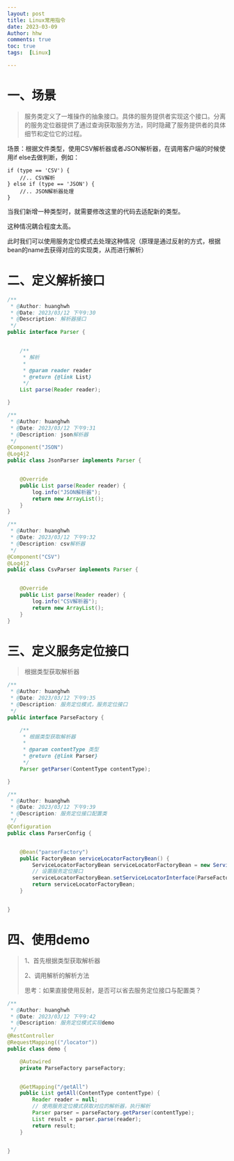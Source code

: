 ```yaml
---
layout: post
title: Linux常用指令
date: 2023-03-09
Author: hhw
comments: true
toc: true
tags:  [Linux]

---
```


# 一、场景

> 服务类定义了一堆操作的抽象接口。具体的服务提供者实现这个接口。分离的服务定位器提供了通过查询获取服务方法，同时隐藏了服务提供者的具体细节和定位它的过程。

场景：根据文件类型，使用CSV解析器或者JSON解析器，在调用客户端的时候使用if else去做判断，例如：

```
if (type == 'CSV') {
	//.. CSV解析
} else if (type == 'JSON') {
	//.. JSON解析器处理
}
```

当我们新增一种类型时，就需要修改这里的代码去适配新的类型。

这种情况耦合程度太高。

此时我们可以使用服务定位模式去处理这种情况（原理是通过反射的方式，根据bean的name去获得对应的实现类，从而进行解析）

# 二、定义解析接口

```java
/**
 * @Author: huanghwh
 * @Date: 2023/03/12 下午9:30
 * @Description: 解析器接口
 */
public interface Parser {


    /**
     * 解析
     *
     * @param reader reader
     * @return {@link List}
     */
    List parse(Reader reader);

}
```

```java
/**
 * @Author: huanghwh
 * @Date: 2023/03/12 下午9:31
 * @Description: json解析器
 */
@Component("JSON")
@Log4j2
public class JsonParser implements Parser {


    @Override
    public List parse(Reader reader) {
        log.info("JSON解析器");
        return new ArrayList();
    }
}
```

```java
/**
 * @Author: huanghwh
 * @Date: 2023/03/12 下午9:32
 * @Description: csv解析器
 */
@Component("CSV")
@Log4j2
public class CsvParser implements Parser {


    @Override
    public List parse(Reader reader) {
        log.info("CSV解析器");
        return new ArrayList();
    }
}
```

# 三、定义服务定位接口

> 根据类型获取解析器

```java
/**
 * @Author: huanghwh
 * @Date: 2023/03/12 下午9:35
 * @Description: 服务定位模式，服务定位接口
 */
public interface ParseFactory {

    /**
     * 根据类型获取解析器
     *
     * @param contentType 类型
     * @return {@link Parser}
     */
    Parser getParser(ContentType contentType);

}

```

```java
/**
 * @Author: huanghwh
 * @Date: 2023/03/12 下午9:39
 * @Description: 服务定位接口配置类
 */
@Configuration
public class ParserConfig {


    @Bean("parserFactory")
    public FactoryBean serviceLocatorFactoryBean() {
        ServiceLocatorFactoryBean serviceLocatorFactoryBean = new ServiceLocatorFactoryBean();
        // 设置服务定位接口
        serviceLocatorFactoryBean.setServiceLocatorInterface(ParseFactory.class);
        return serviceLocatorFactoryBean;
    }


}

```

# 四、使用demo

> 1、首先根据类型获取解析器
>
> 2、调用解析的解析方法
>
> 思考：如果直接使用反射，是否可以省去服务定位接口与配置类？

```java
/**
 * @Author: huanghwh
 * @Date: 2023/03/12 下午9:42
 * @Description: 服务定位模式实现demo
 */
@RestController
@RequestMapping(("/locator"))
public class demo {

    @Autowired
    private ParseFactory parseFactory;


    @GetMapping("/getAll")
    public List getAll(ContentType contentType) {
        Reader reader = null;
        // 使用服务定位模式获取对应的解析器，执行解析
        Parser parser = parseFactory.getParser(contentType);
        List result = parser.parse(reader);
        return result;
    }


}
```









